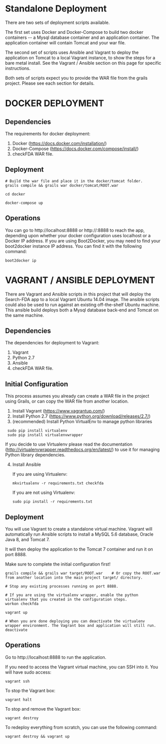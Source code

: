 Standalone Deployment
=====================

There are two sets of deployment scripts available.

The first set uses Docker and Docker-Compose to build two docker containers -- a Mysql database container and an application
container. The application container will contain Tomcat and your war file.

The second set of scripts uses Ansible and Vagrant to deploy the application on Tomcat to a local Vagrant instance, to show the
steps for a bare metal install. See the Vagrant / Ansible section on this page for specific instructions.

Both sets of scripts expect you to provide the WAR file from the grails project. Please see each section for details.

DOCKER DEPLOYMENT
=================

Dependencies
------------

The requirements for docker deployment:

1. Docker (https://docs.docker.com/installation/)
2. Docker-Compose (https://docs.docker.com/compose/install/)
3. checkFDA WAR file.


Deployment
----------
```
# Build the war file and place it in the docker/tomcat folder.
grails compile && grails war docker/tomcat/ROOT.war

cd docker

docker-compose up
```

Operations
----------

You can go to http://localhost:8888 or http://<docker-ip>:8888 to reach the app, depending upon whether your docker configuration
uses localhost or a Docker IP address. If you are using Boot2Docker, you may need to find your boot2docker instance IP address.
You can find it with the following command:

```
boot2docker ip
```


VAGRANT / ANSIBLE DEPLOYMENT
============================
There are Vagrant and Ansible scripts in this project that will deploy the Search-FDA app to a local Vagrant Ubuntu 14.04 image.
The ansible scripts could also be used to run against an existing off-the-shelf Ubuntu machine. This ansible build deploys
both a Mysql database back-end and Tomcat on the same machine.

Dependencies
------------

The dependencies for deployment to Vagrant:

1. Vagrant
2. Python 2.7
3. Ansible
4. checkFDA WAR file.

Initial Configuration
---------------------

This process assumes you already can create a WAR file in the project using Grails, or can copy the WAR file from another location.

1. Install Vagrant (https://www.vagrantup.com/)
2. Install Python 2.7 (https://www.python.org/download/releases/2.7/)
3. (recommended) Install Python VirtualEnv to manage python libraries

  ```
   sudo pip install virtualenv
   sudo pip install virtualenvwrapper
   ```

   If you decide to use Virtualenv please read the documentation (http://virtualenvwrapper.readthedocs.org/en/latest/) to
   use it for managing Python library dependencies.

4. Install Ansible

   If you are using Virtualenv:

   ```
   mkvirtualenv -r requirements.txt checkfda
   ```

   If you are not using Virtualenv:

   ```
   sudo pip install -r requirements.txt
   ```


Deployment
----------

You will use Vagrant to create a standalone virtual machine. Vagrant will automatically run Ansible scripts
to install a MySQL 5.6 database, Oracle Java 8, and Tomcat 7.

It will then deploy the application to the Tomcat 7 container and run it on port 8888.

Make sure to complete the initial configuration first!

```
grails compile && grails war target/ROOT.war    # Or copy the ROOT.war from another location into the main project target/ directory.

# Stop any existing processes running on port 8888.

# If you are using the virtualenv wrapper, enable the python virtualenv that you created in the configuration steps.
workon checkfda

vagrant up

# When you are done deploying you can deactivate the virtualenv wrapper environment. The Vagrant box and application will still run.
deactivate
```

Operations
----------

Go to http://localhost:8888 to run the application.

If you need to access the Vagrant virtual machine, you can SSH into it. You will have sudo access:

```
vagrant ssh
```

To stop the Vagrant box:

```
vagrant halt
```

To stop and remove the Vagrant box:

```
vagrant destroy
```

To redeploy everything from scratch, you can use the following command:

```
vagrant destroy && vagrant up
```


